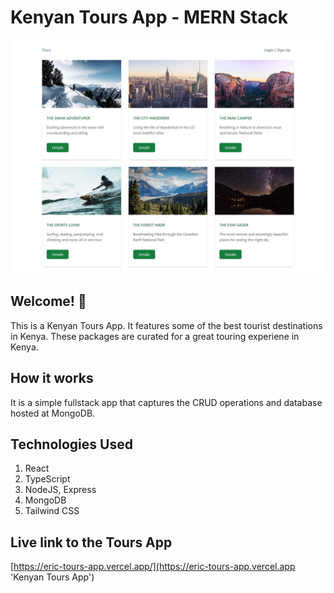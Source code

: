 # Kenyan Tours App - MERN Stack

![Design preview for the Tours App](./preview.jpg)

## Welcome! 👋

This is a Kenyan Tours App. It features some of the best tourist destinations in Kenya. These packages are curated for a great touring experiene in Kenya.

## How it works

It is a simple fullstack app that captures the CRUD operations and database hosted at MongoDB.

## Technologies Used

1. React
2. TypeScript
3. NodeJS, Express
4. MongoDB
5. Tailwind CSS

## Live link to the Tours App

[https://eric-tours-app.vercel.app/](https://eric-tours-app.vercel.app 'Kenyan Tours App')
